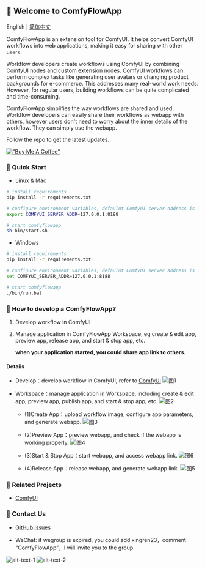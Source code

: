 
## 📌 Welcome to ComfyFlowApp

English | [简体中文](./README_zh-CN.md)

ComfyFlowApp is an extension tool for ComfyUI. It helps convert ComfyUI workflows into web applications, making it easy for sharing with other users.

Workflow developers create workflows using ComfyUI by combining ComfyUI nodes and custom extension nodes. ComfyUI workflows can perform complex tasks like generating user avatars or changing product backgrounds for e-commerce. This addresses many real-world work needs. However, for regular users, building workflows can be quite complicated and time-consuming. 
                        
ComfyFlowApp simplifies the way workflows are shared and used. Workflow developers can easily share their workflows as webapp with others, however users don't need to worry about the inner details of the workflow. They can simply use the webapp.


Follow the repo to get the latest updates.

[!["Buy Me A Coffee"](https://www.buymeacoffee.com/assets/img/custom_images/orange_img.png)](https://www.buymeacoffee.com/comfyflow)

### 📌 Quick Start
- Linux & Mac
```bash
# install requirements
pip install -r requirements.txt

# configure environment variables, defaulut ComfyUI server address is 127.0.0.1:8188
export COMFYUI_SERVER_ADDR=127.0.0.1:8188

# start comfyflowapp
sh bin/start.sh
```


- Windows
```bash
# install requirements
pip install -r requirements.txt

# configure environment variables, defaulut ComfyUI server address is 127.0.0.1:8188
set COMFYUI_SERVER_ADDR=127.0.0.1:8188

# start comfyflowapp
./bin/run.bat
```

### 📌 How to develop a ComfyFlowApp?

1. Develop workflow in ComfyUI
2. Manage application in ComfyFlowApp Workspace, eg create & edit app, preview app, release app, and start & stop app, etc. 

    **when your application started, you could share app link to others.**

#### Detaiis

- Develop：develop workflow in ComfyUI, refer to [ComfyUI](https://github.com/comfyanonymous/ComfyUI)
![图1](docs/images/comfy-workflow.png)

- Workspace：manage application in Workspace, including create & edit app, preview app, publish app, and start & stop app, etc.
![图2](docs/images/comfy-workspace.png)

    - (1)Create App：upload workflow image, configure app parameters, and generate webapp.
![图3](docs/images/comfy-upload-app.png)

    - (2)Preview App：preview webapp, and check if the webapp is working properly.
![图4](docs/images/comfy-preview-app.png)

    - (3)Start & Stop App：start webapp, and access webapp link.
![图6](docs/images/comfy-app.png)

    - (4)Release App：release webapp, and generate webapp link.
![图5](docs/images/comfy-release-app.png)

       
### 📌 Related Projects
- [ComfyUI](https://github.com/comfyanonymous/ComfyUI)

### 📌 Contact Us
- [GitHub Issues](https://github.com/xingren23/ComfyWorkflowApp/issues)

- WeChat: if wegroup is expired, you could add xingren23，comment “ComfyFlowApp”，I will invite you to the group.

![alt-text-1](docs/images/WechatGroup.jpg "title-1") ![alt-text-2](docs/images/wechat-xingren23.jpg "title-2")